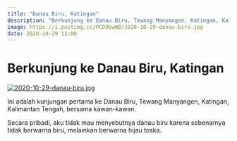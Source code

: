```yaml
---
title: "Danau Biru, Katingan"
description: "Berkunjung ke Danau Biru, Tewang Manyangen, Katingan, Kalimantan Tengah"
image: https://i.postimg.cc/PCD9bwWB/2020-10-29-danau-biru.jpg
date: 2020-10-29 13:00
---
```

# Berkunjung ke Danau Biru, Katingan

[![2020-10-29-danau-biru.jpg](https://i.postimg.cc/Hkvmg0Vs/2020-10-29-danau-biru.jpg)](https://postimg.cc/PCD9bwWB)

Ini adalah kunjungan pertama ke Danau Biru, Tewang Manyangen, Katingan, Kalimantan Tengah, bersama kawan-kawan.

Secara pribadi, aku tidak mau menyebutnya danau biru karena sebenarnya tidak berwarna biru, melainkan berwarna hijau toska.
